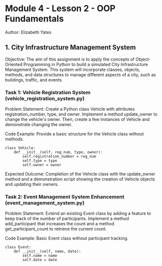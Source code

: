 # Module 4 - Lesson 2 - OOP Fundamentals
Author: Elizabeth Yates

## 1. City Infrastructure Management System

Objective: The aim of this assignment is to apply the concepts of Object-Oriented Programming in Python to build a simulated City Infrastructure Management System. This system will incorporate classes, objects, methods, and data structures to manage different aspects of a city, such as buildings, traffic, and events.

### Task 1: Vehicle Registration System (vehicle_registration_system.py)

Problem Statement: Create a Python class Vehicle with attributes registration_number, type, and owner. Implement a method update_owner to change the vehicle's owner. Then, create a few instances of Vehicle and demonstrate changing the owner.

Code Example: Provide a basic structure for the Vehicle class without methods.

    class Vehicle:
        def __init__(self, reg_num, type, owner):
            self.registration_number = reg_num
            self.type = type
            self.owner = owner

Expected Outcome: Completion of the Vehicle class with the update_owner method and a demonstration script showing the creation of Vehicle objects and updating their owners.

### Task 2: Event Management System Enhancement (event_management_system.py)

Problem Statement: Extend an existing Event class by adding a feature to keep track of the number of participants. Implement a method add_participant that increases the count and a method get_participant_count to retrieve the current count.

Code Example: Basic Event class without participant tracking.

    class Event:
        def __init__(self, name, date):
            self.name = name
            self.date = date